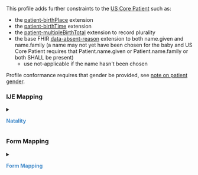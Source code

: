 This profile adds further constraints to the [US Core Patient]({{site.data.fhir.ver.hl7fhiruscore}}/StructureDefinition-us-core-patient.html) such as:

 * the [patient-birthPlace](http://hl7.org/fhir/StructureDefinition/patient-birthPlace) extension
 * the [patient-birthTime](http://hl7.org/fhir/StructureDefinition/patient-birthTime) extension
 * the [patient-multipleBirthTotal](http://hl7.org/fhir/StructureDefinition/patient-multipleBirthTotal) extension to record plurality
 * the base FHIR [data-absent-reason](http://hl7.org/fhir/StructureDefinition/data-absent-reason) extension to both name.given and name.family (a name may not yet have been chosen for the baby and US Core Patient requires that Patient.name.given or Patient.name.family or both SHALL be present)
    * use not-applicable if the name hasn't been chosen

Profile conformance requires that gender be provided, see [note on patient gender](usage.html#gender).

<style>
 .context-menu {cursor: context-menu; color: #438bca;}
 .context-menu:hover {opacity: 0.5;}
</style>
### IJE Mapping
<details>

<summary>

<strong class='context-menu' > Natality </strong>

</summary>
<table class='grid'>
<thead>
  <tr>
    <th style='text-align: center'><strong>Use Case</strong></th>
    <th><strong>#</strong></th>
    <th><strong>Description</strong></th>
    <th><strong>IJE Name</strong></th>
    <th><strong>Field</strong></th>
    <th><strong>Type</strong></th>
    <th><strong>Value Set/Comments</strong></th>
  </tr>
</thead>
<tbody>
<tr>
  <td style='text-align: center'>Natality</td>
  <td>1</td>
  <td>Date of Birth (Infant)--Year</td>
  <td>IDOB_YR</td>
  <td>birthDate</td>
  <td>date</td>
  <td>See <a href='usage.html#birth-date-and-time'>note on birth date and time</a></td>
</tr>
<tr>
  <td style='text-align: center'>Natality</td>
  <td>2</td>
  <td>State, U.S. Territory or Canadian Province of Birth (Infant) - code</td>
  <td>BSTATE</td>
  <td>extension[birthPlace].value[x].state</td>
  <td>string</td>
  <td><a href='ValueSet-ValueSet-jurisdiction-vr.html'>ValueSetJurisdictionVitalRecords</a></td>
</tr>
<tr>
  <td style='text-align: center'>Natality</td>
  <td>6</td>
  <td>Time of Birth</td>
  <td>TB</td>
  <td>birthDate.extension[patient-birthTime]</td>
  <td>dateTime</td>
  <td>See <a href='usage.html#birth-date-and-time'>note on birth date and time</a></td>
</tr>
<tr>
  <td style='text-align: center'>Natality</td>
  <td>7</td>
  <td>Sex</td>
  <td>ISEX</td>
  <td>extension[birthsex].value</td>
  <td>codeable</td>
  <td><a href='ValueSet-ValueSet-sex-assigned-at-birth-vr.html'>ValueSetSexAssignedAtBirthVitalRecords</a></td>
</tr>
<tr>
  <td style='text-align: center'>Natality</td>
  <td>8</td>
  <td>Date of Birth (Infant)--Month</td>
  <td>IDOB_MO</td>
  <td>birthDate</td>
  <td>date</td>
  <td>See <a href='usage.html#birth-date-and-time'>note on birth date and time</a></td>
</tr>
<tr>
  <td style='text-align: center'>Natality</td>
  <td>9</td>
  <td>Date of Birth (Infant)--Day</td>
  <td>IDOB_DY</td>
  <td>birthDate</td>
  <td>date</td>
  <td>See <a href='usage.html#birth-date-and-time'>note on birth date and time</a></td>
</tr>
<tr>
  <td style='text-align: center'>Natality</td>
  <td>10</td>
  <td>County of Birth</td>
  <td>CNTYO</td>
  <td>extension[birthPlace].value[x].district.extension[districtCode]</td>
  <td>integer</td>
  <td>See <a href='usage.html#county-codes'>CountyCodes</a></td>
</tr>
<tr>
  <td style='text-align: center'>Natality</td>
  <td>207</td>
  <td>Plurality</td>
  <td>PLUR</td>
  <td>extension[patient-multipleBirthTotal].valuePositiveInt</td>
  <td>integer</td>
  <td></td>
</tr>
<tr>
  <td style='text-align: center'>Natality</td>
  <td>208</td>
  <td>Set Order</td>
  <td>SORD</td>
  <td>multipleBirth[x]</td>
  <td>integer</td>
  <td></td>
</tr>
<tr>
  <td style='text-align: center'>Natality</td>
  <td>211</td>
  <td>Plurality--Edit Flag</td>
  <td>PLUR_BYPASS</td>
  <td>multipleBirth.extension[bypassEditFlag].value</td>
  <td>codeable</td>
  <td><a href='ValueSet-ValueSet-plurality-edit-flags-vr.html'>ValueSetPluralityEditFlagsVitalRecords</a>, <br />See <a href='usage.html#handling-of-edit-flags'>Handling of edit flags</a></td>
</tr>
<tr>
  <td style='text-align: center'>Natality</td>
  <td>237</td>
  <td>Mother's Reported Age</td>
  <td>MAGER</td>
  <td>extension[parentReportedAgeAtDelivery].extension[reportedAge].value, <br />extension[parentReportedAgeAtDelivery].extension[motherOrFather].value='MTH'</td>
  <td>quantity</td>
  <td></td>
</tr>
<tr>
  <td style='text-align: center'>Natality</td>
  <td>238</td>
  <td>Father's Reported Age</td>
  <td>FAGER</td>
  <td>extension[parentReportedAgeAtDelivery].extension[reportedAge].value, <br />extension[parentReportedAgeAtDelivery].extension[motherOrFather].value='FTH'</td>
  <td>quantity</td>
  <td></td>
</tr>
<tr>
  <td style='text-align: center'>Natality</td>
  <td>247</td>
  <td>Child's First Name</td>
  <td>KIDFNAME</td>
  <td>name.given, <br />name.use = official</td>
  <td>string</td>
  <td>See <a href='https://hl7.org/fhir/us/bfdr/2024Jan/usage.html#child-and-decedent-fetus-name'>note on Child and Decedent Fetus name</a></td>
</tr>
<tr>
  <td style='text-align: center'>Natality</td>
  <td>248</td>
  <td>Child's Middle Name</td>
  <td>KIDMNAME</td>
  <td>name.given, <br />name.use = official </td>
  <td>string</td>
  <td>See <a href='https://hl7.org/fhir/us/bfdr/2024Jan/usage.html#child-and-decedent-fetus-name'>note on Child and Decedent Fetus name</a></td>
</tr>
<tr>
  <td style='text-align: center'>Natality</td>
  <td>249</td>
  <td>Child's Last Name</td>
  <td>KIDLNAME</td>
  <td>name.family, <br />name.use = official</td>
  <td>string</td>
  <td>See <a href='https://hl7.org/fhir/us/bfdr/2024Jan/usage.html#child-and-decedent-fetus-name'>note on Child and Decedent Fetus name</a></td>
</tr>
<tr>
  <td style='text-align: center'>Natality</td>
  <td>250</td>
  <td>Child's Surname Suffix (moved from end)</td>
  <td>KIDSUFFX</td>
  <td>name.suffix, <br />name.use = official</td>
  <td>string</td>
  <td></td>
</tr>
<tr>
  <td style='text-align: center'>Natality</td>
  <td>251</td>
  <td>County of Birth (Literal)</td>
  <td>BIRTH_CO</td>
  <td>extension[patient-birthPlace].value[x].district</td>
  <td>string</td>
  <td></td>
</tr>
<tr>
  <td style='text-align: center'>Natality</td>
  <td>252</td>
  <td>City/town/place of birth (Literal)</td>
  <td>BRTHCITY</td>
  <td>extension[patient-birthPlace].value[x].city</td>
  <td>string</td>
  <td></td>
</tr>
<tr>
  <td style='text-align: center'>Natality</td>
  <td>332</td>
  <td>Infant's Medical Record Number</td>
  <td>INF_MED_REC_NUM</td>
  <td>identifier.value where system = ‘http://terminology.hl7.org/CodeSystem/v2-0203' <br />and type.coding.code=”MR” </td>
  <td>string</td>
  <td></td>
</tr>

</tbody>
</table>

</details>
<p></p>


### Form Mapping
<details>

<summary>

<strong class='context-menu' >Form Mapping</strong>

</summary>
<table class='grid'>
<thead>
  <tr>
    <th style='text-align: center'><strong>Item #</strong></th>
    <th><strong>Form Field</strong></th>
    <th><strong>FHIR Profile Field</strong></th>
    <th><strong>Reference</strong></th>
  </tr>
</thead>
<tbody>
<tr>
  <td style='text-align: center'>1</td>
  <td>Child’s Name</td>
  <td>name</td>
  <td><a href='https://www.cdc.gov/nchs/data/dvs/birth11-03final-ACC.pdf'> Certificate of Live Birth</a></td>
</tr>
<tr>
  <td style='text-align: center'>2</td>
  <td>Child's Time of Birth</td>
  <td>extension:birthTime</td>
  <td><a href='https://www.cdc.gov/nchs/data/dvs/birth11-03final-ACC.pdf'> Certificate of Live Birth</a></td>
</tr>
<tr>
  <td style='text-align: center'>3</td>
  <td>Child's Sex</td>
  <td>extension:birthsex</td>
  <td><a href='https://www.cdc.gov/nchs/data/dvs/birth11-03final-ACC.pdf'> Certificate of Live Birth</a></td>
</tr>
<tr>
  <td style='text-align: center'>4</td>
  <td>Child's Date Of Birth</td>
  <td>birthDate</td>
  <td><a href='https://www.cdc.gov/nchs/data/dvs/birth11-03final-ACC.pdf'> Certificate of Live Birth</a></td>
</tr>
<tr>
  <td style='text-align: center'>6</td>
  <td>City, Town, Or Location Of Birth</td>
  <td>extension:birthPlace</td>
  <td><a href='https://www.cdc.gov/nchs/data/dvs/birth11-03final-ACC.pdf'> Certificate of Live Birth</a></td>
</tr>
<tr>
  <td style='text-align: center'>7</td>
  <td>County Of Birth</td>
  <td>extension:birthPlace</td>
  <td><a href='https://www.cdc.gov/nchs/data/dvs/birth11-03final-ACC.pdf'> Certificate of Live Birth</a></td>
</tr>
<tr>
  <td style='text-align: center'>48</td>
  <td>Newborn Medical Record Number</td>
  <td>identifier:MRN</td>
  <td><a href='https://www.cdc.gov/nchs/data/dvs/birth11-03final-ACC.pdf'> Certificate of Live Birth</a></td>
</tr>
<tr>
  <td style='text-align: center'>52</td>
  <td>Plurality</td>
  <td>multipleBirth[x].extension:multipleBirthTotal</td>
  <td><a href='https://www.cdc.gov/nchs/data/dvs/birth11-03final-ACC.pdf'> Certificate of Live Birth</a></td>
</tr>
<tr>
  <td style='text-align: center'>53</td>
  <td>If Not Single Birth - Born First, Second, Third, etc. (Specify)</td>
  <td>multipleBirthInteger</td>
  <td><a href='https://www.cdc.gov/nchs/data/dvs/birth11-03final-ACC.pdf'> Certificate of Live Birth</a></td>
</tr>
<tr>
  <td style='text-align: center'>3</td>
  <td>City, Town or Location of birth</td>
  <td>extension:birthPlace</td>
  <td><a href='https://www.cdc.gov/nchs/data/dvs/facility-worksheet-2016-508.pdf'> Facility Worksheet for the Live Birth Certificate</a></td>
</tr>
<tr>
  <td style='text-align: center'>4</td>
  <td>County of birth</td>
  <td>extension:birthPlace</td>
  <td><a href='https://www.cdc.gov/nchs/data/dvs/facility-worksheet-2016-508.pdf'> Facility Worksheet for the Live Birth Certificate</a></td>
</tr>
<tr>
  <td style='text-align: center'>17</td>
  <td>Date of birth</td>
  <td>birthDate</td>
  <td><a href='https://www.cdc.gov/nchs/data/dvs/facility-worksheet-2016-508.pdf'> Facility Worksheet for the Live Birth Certificate</a></td>
</tr>
<tr>
  <td style='text-align: center'>18</td>
  <td>Time of birth</td>
  <td>birthDate.extension:birthTime</td>
  <td><a href='https://www.cdc.gov/nchs/data/dvs/facility-worksheet-2016-508.pdf'> Facility Worksheet for the Live Birth Certificate</a></td>
</tr>
<tr>
  <td style='text-align: center'>22</td>
  <td>Infant’s medical record number</td>
  <td>identifier:MRN</td>
  <td><a href='https://www.cdc.gov/nchs/data/dvs/facility-worksheet-2016-508.pdf'> Facility Worksheet for the Live Birth Certificate</a></td>
</tr>
<tr>
  <td style='text-align: center'>31</td>
  <td>Sex:</td>
  <td>extension:birthsex</td>
  <td><a href='https://www.cdc.gov/nchs/data/dvs/facility-worksheet-2016-508.pdf'> Facility Worksheet for the Live Birth Certificate</a></td>
</tr>
<tr>
  <td style='text-align: center'>33</td>
  <td>Plurality</td>
  <td>multipleBirthInteger.extension:multipleBirthTotal</td>
  <td><a href='https://www.cdc.gov/nchs/data/dvs/facility-worksheet-2016-508.pdf'> Facility Worksheet for the Live Birth Certificate</a></td>
</tr>
<tr>
  <td style='text-align: center'>34</td>
  <td>If not single birth, order delivered in the pregnancy</td>
  <td>multipleBirthInteger</td>
  <td><a href='https://www.cdc.gov/nchs/data/dvs/facility-worksheet-2016-508.pdf'> Facility Worksheet for the Live Birth Certificate</a></td>
</tr>
<tr>
  <td style='text-align: center'>-</td>
  <td>Child’s name/medical record #</td>
  <td>identifier</td>
  <td><a href='https://www.cdc.gov/nchs/data/dvs/multiple-births-worksheet-2016.pdf'> Attachment to the Facility Worksheet for the Live Birth Certificate for Multiple Births</a></td>
</tr>
<tr>
  <td style='text-align: center'>17</td>
  <td>Date of birth</td>
  <td>birthDate</td>
  <td><a href='https://www.cdc.gov/nchs/data/dvs/multiple-births-worksheet-2016.pdf'> Attachment to the Facility Worksheet for the Live Birth Certificate for Multiple Births</a></td>
</tr>
<tr>
  <td style='text-align: center'>18</td>
  <td>Time of birth</td>
  <td>birthDate.extension:birthTime</td>
  <td><a href='https://www.cdc.gov/nchs/data/dvs/multiple-births-worksheet-2016.pdf'> Attachment to the Facility Worksheet for the Live Birth Certificate for Multiple Births</a></td>
</tr>
<tr>
  <td style='text-align: center'>34</td>
  <td>Order delivered in the pregnancy</td>
  <td>multipleBirthInteger</td>
  <td><a href='https://www.cdc.gov/nchs/data/dvs/multiple-births-worksheet-2016.pdf'> Attachment to the Facility Worksheet for the Live Birth Certificate for Multiple Births</a></td>
</tr>
<tr>
  <td style='text-align: center'>31</td>
  <td>Sex</td>
  <td>extension:birthsex</td>
  <td><a href='https://www.cdc.gov/nchs/data/dvs/multiple-births-worksheet-2016.pdf'> Attachment to the Facility Worksheet for the Live Birth Certificate for Multiple Births</a></td>
</tr>
<tr>
  <td style='text-align: center'>2</td>
  <td>What will be your baby’s legal name?</td>
  <td>name</td>
  <td><a href='https://www.cdc.gov/nchs/data/dvs/moms-worksheet-2016-508.pdf'> Mothers Worksheet for Child’s Birth Certificate</a></td>
</tr>
</tbody>
</table>

</details>
<p></p>
